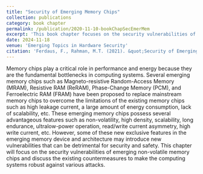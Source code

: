 ```yaml
---
title: "Security of Emerging Memory Chips"
collection: publications
category: book chapter
permalink: /publication/2020-11-10-bookChapSecEmerMem
excerpt: 'This book chapter focuses on the security vulnerabilities of emerging non-volatile memory chips and discuss the existing countermeasures to make the computing systems robust against various attacks'
date: 2024-11-18
venue: 'Emerging Topics in Hardware Security'
citation: 'Ferdaus, F., Rahman, M.T. (2021). &quot;Security of Emerging Memory Chips.&quot; <i> In: Tehranipoor, M. (eds) Emerging Topics in Hardware Security</i>. Springer, Cham.'
---
```


Memory chips play a critical role in performance and energy because they are the fundamental bottlenecks in computing systems. Several emerging memory chips such as Magneto-resistive Random-Access Memory (MRAM), Resistive RAM (ReRAM), Phase-Change Memory (PCM), and Ferroelectric RAM (FRAM) have been proposed to replace mainstream memory chips to overcome the limitations of the existing memory chips such as high leakage current, a large amount of energy consumption, lack of scalability, etc. These emerging memory chips possess several advantageous features such as non-volatility, high density, scalability, long endurance, ultralow-power operation, read/write current asymmetry, high write current, etc. However, some of these new exclusive features in the emerging memory device and architecture may introduce new vulnerabilities that can be detrimental for security and safety. This chapter will focus on the security vulnerabilities of emerging non-volatile memory chips and discuss the existing countermeasures to make the computing systems robust against various attacks.
